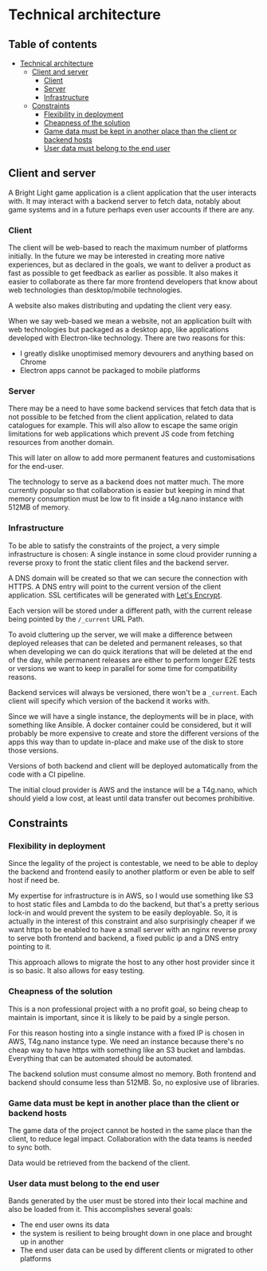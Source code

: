 # Technical architecture

## Table of contents
- [Technical architecture](#technical-architecture)
  - [Client and server](#client-and-server)
    - [Client](#client)
    - [Server](#server)
    - [Infrastructure](#infrastructure)
  - [Constraints](#constraints)
    - [Flexibility in deployment](#flexibility-in-deployment)
    - [Cheapness of the solution](#cheapness-of-the-solution)
    - [Game data must be kept in another place than the client or backend hosts](#game-data-must-be-kept-in-another-place-than-the-client-or-backend-hosts)
    - [User data must belong to the end user](#user-data-must-belong-to-the-end-user)

## Client and server

A Bright Light game application is a client application that the user interacts with. It may interact with a backend 
server to fetch data, notably about game systems and in a future perhaps even user accounts if there are any.

### Client

The client will be web-based to reach the maximum number of platforms initially. In the future we may be interested in
creating more native experiences, but as declared in the goals, we want to deliver a product as fast as possible to get
feedback as earlier as possible. It also makes it easier to collaborate as there far more frontend developers that know
about web technologies than desktop/mobile technologies.

A website also makes distributing and updating the client very easy.

When we say web-based we mean a website, not an application built with web technologies but packaged as a desktop app,
like applications developed with Electron-like technology. There are two reasons for this:
- I greatly dislike unoptimised memory devourers and anything based on Chrome
- Electron apps cannot be packaged to mobile platforms

### Server

There may be a need to have some backend services that fetch data that is not possible to be fetched from the client
application, related to data catalogues for example. This will also allow to escape the same origin limitations for
web applications which prevent JS code from fetching resources from another domain.

This will later on allow to add more permanent features and customisations for the end-user.

The technology to serve as a backend does not matter much. The more currently popular so that collaboration is easier 
but keeping in mind that memory consumption must be low to fit inside a t4g.nano instance with 512MB of memory.

### Infrastructure

To be able to satisfy the constraints of the project, a very simple infrastructure is chosen:
A single instance in some cloud provider running a reverse proxy to front the static client files and the backend 
server.

A DNS domain will be created so that we can secure the connection with HTTPS. A DNS entry will point to the current
version of the client application. SSL certificates will be generated with [Let's Encrypt](https://letsencrypt.org).

Each version will be stored under a different path, with the current release being pointed by the `/_current` URL Path.

To avoid cluttering up the server, we will make a difference between deployed releases that can be deleted and permanent
releases, so that when developing we can do quick iterations that will be deleted at the end of the day, while permanent
releases are either to perform longer E2E tests or versions we want to keep in parallel for some time for compatibility
reasons.

Backend services will always be versioned, there won't be a `_current`. Each client will specify which version of the
backend it works with.

Since we will have a single instance, the deployments will be in place, with something like Ansible. A docker
container could be considered, but it will probably be more expensive to create and store the different versions of the
apps this way than to update in-place and make use of the disk to store those versions.

Versions of both backend and client will be deployed automatically from the code with a CI pipeline.

The initial cloud provider is AWS and the instance will be a T4g.nano, which should yield a low cost, at least until 
data transfer out becomes prohibitive.

## Constraints

### Flexibility in deployment

Since the legality of the project is contestable, we need to be able to deploy the backend and frontend easily to 
another platform or even be able to self host if need be.

My expertise for infrastructure is in AWS, so I would use something like S3 to host static files and Lambda to do the 
backend, but that's a pretty serious lock-in and would prevent the system to be easily deployable. So, it is actually
in the interest of this constraint and also surprisingly cheaper if we want https to be enabled to have a small server
with an nginx reverse proxy to serve both frontend and backend, a fixed public ip and a DNS entry pointing to it.

This approach allows to migrate the host to any other host provider since it is so basic. It also allows for easy 
testing.

### Cheapness of the solution

This is a non professional project with a no profit goal, so being cheap to maintain is important, since it is likely
to be paid by a single person.

For this reason hosting into a single instance with a fixed IP is chosen in AWS, T4g.nano instance type. We need an 
instance because there's no cheap way to have https with something like an S3 bucket and lambdas.
Everything that can be automated should be automated.

The backend solution must consume almost no memory. Both frontend and backend should consume less than 512MB. So, no 
explosive use of libraries. 

### Game data must be kept in another place than the client or backend hosts

The game data of the project cannot be hosted in the same place than the client, to reduce legal impact. Collaboration 
with the data teams is needed to sync both.

Data would be retrieved from the backend of the client.

### User data must belong to the end user

Bands generated by the user must be stored into their local machine and also be loaded from it. This accomplishes 
several goals:

- The end user owns its data
- the system is resilient to being brought down in one place and brought up in another
- The end user data can be used by different clients or migrated to other platforms